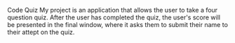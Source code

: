 Code Quiz
My project is an application that allows the user to take a four question quiz. After the user has completed the quiz, the user's score will be presented in the final window, where it asks them to submit their name to their attept on the quiz. 

